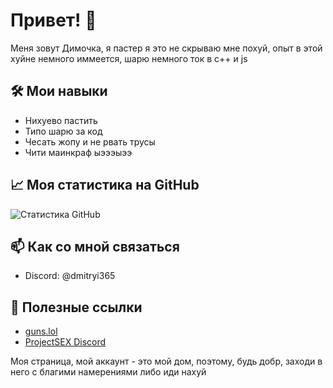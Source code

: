# Привет! 👋

Меня зовут Димочка, я пастер я это не скрываю мне похуй, опыт в этой хуйне немного иммеется, шарю немного ток в c++ и js

## 🛠️ Мои навыки

- Нихуево пастить
- Типо шарю за код
- Чесать жопу и не рвать трусы
- Чити маинкраф ыэээыээ

## 📈 Моя статистика на GitHub

![Статистика GitHub](https://github-readme-stats.vercel.app/api?username=dmitryi365&show_icons=true&theme=radical)

## 📫 Как со мной связаться

- Discord: @dmitryi365

## 🔗 Полезные ссылки

- [guns.lol](https://guns.lol/dmitryi365)
- [ProjectSEX Discord](https://discord.gg/invite/GBwrUJBCkn)

Моя страница, мой аккаунт - это мой дом, поэтому, будь добр, заходи в него с благими намерениями либо иди нахуй
